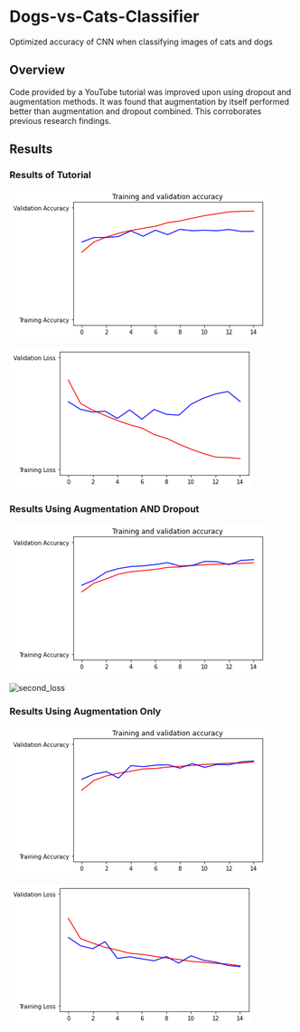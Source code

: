 # Dogs-vs-Cats-Classifier
Optimized accuracy of CNN when classifying images of cats and dogs

## Overview

Code provided by a YouTube tutorial was improved upon using dropout and augmentation methods. It was found that augmentation by itself performed better than augmentation and dropout combined. This corroborates previous research findings.

## Results

### Results of Tutorial

![initial](images/initial_performance.png)

![initial_loss](images/initial_performance_loss.png)

### Results Using Augmentation AND Dropout

![second](images/second_performance.png)

![second_loss](images/second_performance_loss.png)

### Results Using Augmentation Only

![final](images/performance_final.png)

![final_loss](images/performance_final_loss.png)


